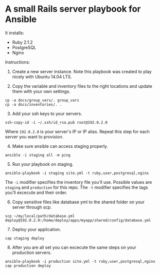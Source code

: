 # A small Rails server playbook for Ansible

It installs:

* Ruby 2.1.2
* PostgreSQL
* Nginx

Instructions:

1. Create a new server instance. Note this playbook was created to play nicely with Ubuntu 14.04 LTS.

2. Copy the variable and inventory files to the right locations and update them with your own settings.

  ```
  cp -a docs/group_vars/. group_vars
  cp -a docs/inventories/. .
  ```

3. Add your ssh keys to your servers.

  ```
  ssh-copy-id -i ~/.ssh/id_rsa.pub root@192.0.2.0
  ```

  Where `192.0.2.0` is your server's IP or IP alias. Repeat this step for each server you want to provision.

4. Make sure ansible can access staging properly.

  ```
  ansible -i staging all -m ping
  ```

5. Run your playbook on staging.

  ```
  ansible-playbook -i staging site.yml -t ruby,user,postgresql,nginx
  ```

  The `-i` modifier specifies the inventory file you'll use. Possible values are `staging` and `production` for this repo.
  The `-t` modifier specifies the tags you'll excecute and their order.

6. Copy sensitive files like database yml to the shared folder on your server through scp.

  ```
  scp ~/my/local/path/database.yml deploy@192.0.2.0:/home/deploy/apps/myapp/shared/config/database.yml
  ```

7. Deploy your application.

  ```
  cap staging deploy
  ```

8. After you are all set you can excecute the same steps on your production servers.

  ```
  ansible-playbook -i production site.yml -t ruby,user,postgresql,nginx
  cap production deploy
  ```
